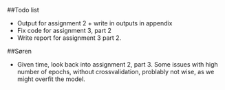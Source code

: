 ##Todo list

- Output for assignment 2 + write in outputs in appendix
- Fix code for assignment 3, part 2
- Write report for assignment 3 part 2.


##Søren
- Given time, look back into assignment 2, part 3. Some issues with high number of epochs, without crossvalidation, problably not wise, as we might overfit the model. 